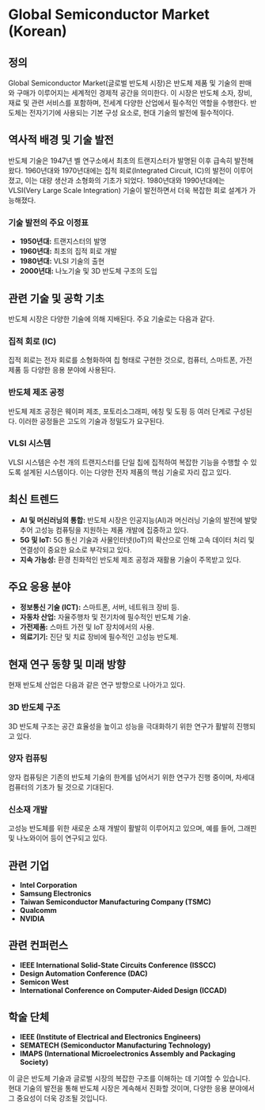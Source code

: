 # Global Semiconductor Market (Korean)

## 정의 
Global Semiconductor Market(글로벌 반도체 시장)은 반도체 제품 및 기술의 판매와 구매가 이루어지는 세계적인 경제적 공간을 의미한다. 이 시장은 반도체 소자, 장비, 재료 및 관련 서비스를 포함하며, 전세계 다양한 산업에서 필수적인 역할을 수행한다. 반도체는 전자기기에 사용되는 기본 구성 요소로, 현대 기술의 발전에 필수적이다.

## 역사적 배경 및 기술 발전
반도체 기술은 1947년 벨 연구소에서 최초의 트랜지스터가 발명된 이후 급속히 발전해왔다. 1960년대와 1970년대에는 집적 회로(Integrated Circuit, IC)의 발전이 이루어졌고, 이는 대량 생산과 소형화의 기초가 되었다. 1980년대와 1990년대에는 VLSI(Very Large Scale Integration) 기술이 발전하면서 더욱 복잡한 회로 설계가 가능해졌다.

### 기술 발전의 주요 이정표
- **1950년대:** 트랜지스터의 발명
- **1960년대:** 최초의 집적 회로 개발
- **1980년대:** VLSI 기술의 출현
- **2000년대:** 나노기술 및 3D 반도체 구조의 도입

## 관련 기술 및 공학 기초
반도체 시장은 다양한 기술에 의해 지배된다. 주요 기술로는 다음과 같다.

### 집적 회로 (IC)
집적 회로는 전자 회로를 소형화하여 칩 형태로 구현한 것으로, 컴퓨터, 스마트폰, 가전제품 등 다양한 응용 분야에 사용된다.

### 반도체 제조 공정
반도체 제조 공정은 웨이퍼 제조, 포토리소그래피, 에칭 및 도핑 등 여러 단계로 구성된다. 이러한 공정들은 고도의 기술과 정밀도가 요구된다.

### VLSI 시스템
VLSI 시스템은 수천 개의 트랜지스터를 단일 칩에 집적하여 복잡한 기능을 수행할 수 있도록 설계된 시스템이다. 이는 다양한 전자 제품의 핵심 기술로 자리 잡고 있다.

## 최신 트렌드
- **AI 및 머신러닝의 통합:** 반도체 시장은 인공지능(AI)과 머신러닝 기술의 발전에 발맞추어 고성능 컴퓨팅을 지원하는 제품 개발에 집중하고 있다.
- **5G 및 IoT:** 5G 통신 기술과 사물인터넷(IoT)의 확산으로 인해 고속 데이터 처리 및 연결성이 중요한 요소로 부각되고 있다.
- **지속 가능성:** 환경 친화적인 반도체 제조 공정과 재활용 기술이 주목받고 있다.

## 주요 응용 분야
- **정보통신 기술 (ICT):** 스마트폰, 서버, 네트워크 장비 등.
- **자동차 산업:** 자율주행차 및 전기차에 필수적인 반도체 기술.
- **가전제품:** 스마트 가전 및 IoT 장치에서의 사용.
- **의료기기:** 진단 및 치료 장비에 필수적인 고성능 반도체.

## 현재 연구 동향 및 미래 방향
현재 반도체 산업은 다음과 같은 연구 방향으로 나아가고 있다.

### 3D 반도체 구조
3D 반도체 구조는 공간 효율성을 높이고 성능을 극대화하기 위한 연구가 활발히 진행되고 있다.

### 양자 컴퓨팅
양자 컴퓨팅은 기존의 반도체 기술의 한계를 넘어서기 위한 연구가 진행 중이며, 차세대 컴퓨터의 기초가 될 것으로 기대된다.

### 신소재 개발
고성능 반도체를 위한 새로운 소재 개발이 활발히 이루어지고 있으며, 예를 들어, 그래핀 및 나노와이어 등이 연구되고 있다.

## 관련 기업
- **Intel Corporation**
- **Samsung Electronics**
- **Taiwan Semiconductor Manufacturing Company (TSMC)**
- **Qualcomm**
- **NVIDIA**

## 관련 컨퍼런스
- **IEEE International Solid-State Circuits Conference (ISSCC)**
- **Design Automation Conference (DAC)**
- **Semicon West**
- **International Conference on Computer-Aided Design (ICCAD)**

## 학술 단체
- **IEEE (Institute of Electrical and Electronics Engineers)**
- **SEMATECH (Semiconductor Manufacturing Technology)**
- **IMAPS (International Microelectronics Assembly and Packaging Society)**

이 글은 반도체 기술과 글로벌 시장의 복잡한 구조를 이해하는 데 기여할 수 있습니다. 현대 기술의 발전을 통해 반도체 시장은 계속해서 진화할 것이며, 다양한 응용 분야에서 그 중요성이 더욱 강조될 것입니다.